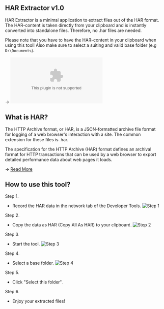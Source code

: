 HAR Extractor v1.0
---

HAR Extractor is a minimal application to extract files out of the HAR format. 
The HAR-content is taken directly from your clipboard and is instantly converted into standalone files. 
Therefore, no .har files are needed. 

Please note that you have to have the HAR-content in your clipboard when using this tool!
Also make sure to select a suiting and valid base folder (e.g `D:\Documents`).

→ ![Download!](https://github.com/choozn/har-extractor/releases/download/v1.0/HAR.Extractor.Setup.1.0.0.exe)

What is HAR?
---

The HTTP Archive format, or HAR, is a JSON-formatted archive file format for logging of a web browser's interaction with a site. The common extension for these files is .har.

The specification for the HTTP Archive (HAR) format defines an archival format for HTTP transactions that can be used by a web browser to export detailed performance data about web pages it loads.

→ [Read More](https://www.keycdn.com/support/what-is-a-har-file)

How to use this tool?
---

Step 1.
- Record the HAR data in the network tab of the Developer Tools.
![Step 1](https://i.imgur.com/kP6NEKl.png)

Step 2.
- Copy the data as HAR (Copy All As HAR) to your clipboard.
![Step 2](https://i.imgur.com/hCkjhA9.png)

Step 3.
- Start the tool.
![Step 3](https://i.imgur.com/LQifINc.png)

Step 4.
- Select a base folder.
![Step 4](https://i.imgur.com/ar20xu8.png)

Step 5.
- Click "Select this folder".

Step 6.
- Enjoy your extracted files!
